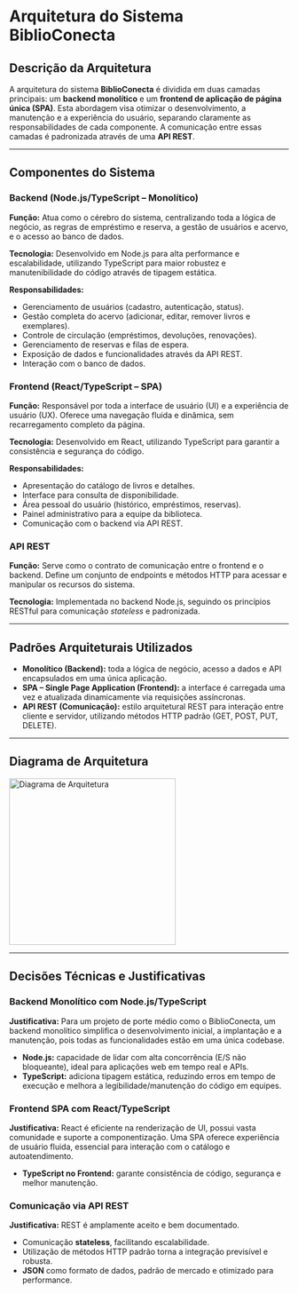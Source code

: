 # Arquitetura do Sistema BiblioConecta

## Descrição da Arquitetura  
A arquitetura do sistema **BiblioConecta** é dividida em duas camadas principais: um **backend monolítico** e um **frontend de aplicação de página única (SPA)**. Esta abordagem visa otimizar o desenvolvimento, a manutenção e a experiência do usuário, separando claramente as responsabilidades de cada componente. A comunicação entre essas camadas é padronizada através de uma **API REST**.

---

## Componentes do Sistema  

### Backend (Node.js/TypeScript – Monolítico)  
**Função:** Atua como o cérebro do sistema, centralizando toda a lógica de negócio, as regras de empréstimo e reserva, a gestão de usuários e acervo, e o acesso ao banco de dados.  

**Tecnologia:** Desenvolvido em Node.js para alta performance e escalabilidade, utilizando TypeScript para maior robustez e manutenibilidade do código através de tipagem estática.  

**Responsabilidades:**  
- Gerenciamento de usuários (cadastro, autenticação, status).  
- Gestão completa do acervo (adicionar, editar, remover livros e exemplares).  
- Controle de circulação (empréstimos, devoluções, renovações).  
- Gerenciamento de reservas e filas de espera.  
- Exposição de dados e funcionalidades através da API REST.  
- Interação com o banco de dados.  

### Frontend (React/TypeScript – SPA)  
**Função:** Responsável por toda a interface de usuário (UI) e a experiência de usuário (UX). Oferece uma navegação fluida e dinâmica, sem recarregamento completo da página.  

**Tecnologia:** Desenvolvido em React, utilizando TypeScript para garantir a consistência e segurança do código.  

**Responsabilidades:**  
- Apresentação do catálogo de livros e detalhes.  
- Interface para consulta de disponibilidade.  
- Área pessoal do usuário (histórico, empréstimos, reservas).  
- Painel administrativo para a equipe da biblioteca.  
- Comunicação com o backend via API REST.  

### API REST  
**Função:** Serve como o contrato de comunicação entre o frontend e o backend. Define um conjunto de endpoints e métodos HTTP para acessar e manipular os recursos do sistema.  

**Tecnologia:** Implementada no backend Node.js, seguindo os princípios RESTful para comunicação *stateless* e padronizada.  

---

## Padrões Arquiteturais Utilizados  
- **Monolítico (Backend):** toda a lógica de negócio, acesso a dados e API encapsulados em uma única aplicação.  
- **SPA – Single Page Application (Frontend):** a interface é carregada uma vez e atualizada dinamicamente via requisições assíncronas.  
- **API REST (Comunicação):** estilo arquitetural REST para interação entre cliente e servidor, utilizando métodos HTTP padrão (GET, POST, PUT, DELETE).  

---

## Diagrama de Arquitetura  
<img src="./architecture/architecture.png" alt="Diagrama de Arquitetura" width="300">


---

## Decisões Técnicas e Justificativas  

### Backend Monolítico com Node.js/TypeScript  
**Justificativa:** Para um projeto de porte médio como o BiblioConecta, um backend monolítico simplifica o desenvolvimento inicial, a implantação e a manutenção, pois todas as funcionalidades estão em uma única codebase.  
- **Node.js:** capacidade de lidar com alta concorrência (E/S não bloqueante), ideal para aplicações web em tempo real e APIs.  
- **TypeScript:** adiciona tipagem estática, reduzindo erros em tempo de execução e melhora a legibilidade/manutenção do código em equipes.  

### Frontend SPA com React/TypeScript  
**Justificativa:** React é eficiente na renderização de UI, possui vasta comunidade e suporte a componentização. Uma SPA oferece experiência de usuário fluida, essencial para interação com o catálogo e autoatendimento.  
- **TypeScript no Frontend:** garante consistência de código, segurança e melhor manutenção.  

### Comunicação via API REST  
**Justificativa:** REST é amplamente aceito e bem documentado.  
- Comunicação **stateless**, facilitando escalabilidade.  
- Utilização de métodos HTTP padrão torna a integração previsível e robusta.  
- **JSON** como formato de dados, padrão de mercado e otimizado para performance.  
